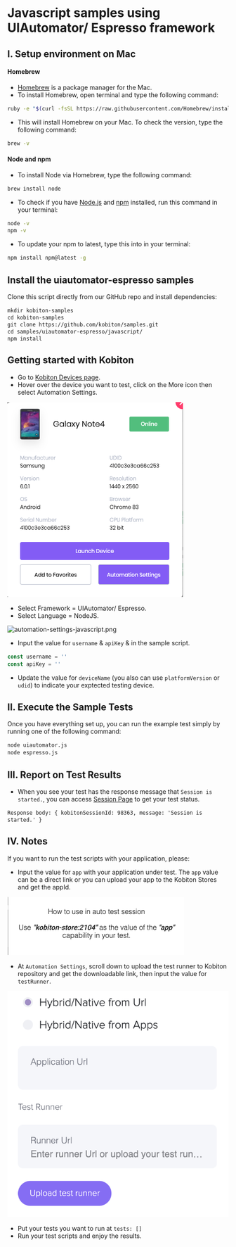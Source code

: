 # Javascript samples using UIAutomator/ Espresso framework

## I. Setup environment on Mac

#### Homebrew

- [Homebrew](https://brew.sh/) is a package manager for the Mac.
-  To install Homebrew, open terminal and type the following command:

```bash
ruby -e "$(curl -fsSL https://raw.githubusercontent.com/Homebrew/install/master/install)"
```

- This will install Homebrew on your Mac. To check the version, type the following command:

```bash
brew -v
```

#### Node and npm

- To install Node via Homebrew, type the following command:

```bash
brew install node
```

- To check if you have [Node.js](https://nodejs.org/en/) and [npm](https://www.npmjs.com/) installed, run this command in your terminal:

```bash
node -v
npm -v
```

- To update your npm to latest, type this into in your terminal:

```bash
npm install npm@latest -g
```

## Install the uiautomator-espresso samples

Clone this script directly from our GitHub repo and install dependencies:

```
mkdir kobiton-samples
cd kobiton-samples
git clone https://github.com/kobiton/samples.git
cd samples/uiautomator-espresso/javascript/
npm install
```

## Getting started with Kobiton

- Go to [Kobiton Devices page](https://portal.kobiton.com/devices).
- Hover over the device you want to test, click on the More icon then select Automation Settings.

![automation-settings.png](/uiautomator-espresso/assets/automation-settings.png)

- Select Framework = UIAutomator/ Espresso.
- Select Language = NodeJS.

![automation-settings-javascript.png](/uiautomator-espresso/assets/automation-settings-javascript.png)

- Input the value for `username` & `apiKey` & in the sample script.

```javascript
const username = ''
const apiKey = ''
```
- Update the value for `deviceName` (you also can use `platformVersion` or `udid`) to indicate your exptected testing device.

## II. Execute the Sample Tests

Once you have everything set up, you can run the example test simply by running one of the following command:

```bash
node uiautomator.js
node espresso.js
```
## III. Report on Test Results

- When you see your test has the response message that `Session is started.`, you can access [Session Page](https://portal.kobiton.com/sessions) to get your test status.

```
Response body: { kobitonSessionId: 98363, message: 'Session is started.' }
```

## IV. Notes

If you want to run the test scripts with your application, please:
- Input the value for `app` with your application under test. The `app` value can be a direct link or you can upload your app to the Kobiton Stores and get the appId.

![kobiton-store.png](/uiautomator-espresso/assets/kobiton-store.png)

- At `Automation Settings`, scroll down to upload the test runner to Kobiton repository and get the downloadable link, then input the value for `testRunner`.

![upload-test-runner.png](/uiautomator-espresso/assets/upload-test-runner.png)

- Put your tests you want to run at `tests: []`
- Run your test scripts and enjoy the results.
